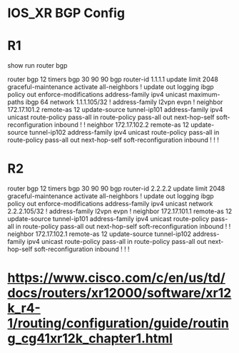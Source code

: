 # IOS_XR BGP Config

# R1

show run router bgp

router bgp 12
 timers bgp 30 90 90
 bgp router-id 1.1.1.1
 update limit 2048
 graceful-maintenance activate
  all-neighbors
 !
 update out logging
 ibgp policy out enforce-modifications
 address-family ipv4 unicast
  maximum-paths ibgp 64
  network 1.1.1.105/32
 !
 address-family l2vpn evpn
 !
 neighbor 172.17.101.2
  remote-as 12
  update-source tunnel-ip101
  address-family ipv4 unicast
   route-policy pass-all in
   route-policy pass-all out
   next-hop-self
   soft-reconfiguration inbound
  !
 !
 neighbor 172.17.102.2
  remote-as 12
  update-source tunnel-ip102
  address-family ipv4 unicast
   route-policy pass-all in
   route-policy pass-all out
   next-hop-self
   soft-reconfiguration inbound
  !
 !
!

# R2

router bgp 12
 timers bgp 30 90 90
 bgp router-id 2.2.2.2
 update limit 2048
 graceful-maintenance activate
  all-neighbors
 !
 update out logging
 ibgp policy out enforce-modifications
 address-family ipv4 unicast
  network 2.2.2.105/32
 !
 address-family l2vpn evpn
 !
 neighbor 172.17.101.1
  remote-as 12
  update-source tunnel-ip101
  address-family ipv4 unicast
   route-policy pass-all in
   route-policy pass-all out
   next-hop-self
   soft-reconfiguration inbound
  !
 !
 neighbor 172.17.102.1
  remote-as 12
  update-source tunnel-ip102
  address-family ipv4 unicast
   route-policy pass-all in
   route-policy pass-all out
   next-hop-self
   soft-reconfiguration inbound
  !
 !
!

# https://www.cisco.com/c/en/us/td/docs/routers/xr12000/software/xr12k_r4-1/routing/configuration/guide/routing_cg41xr12k_chapter1.html

